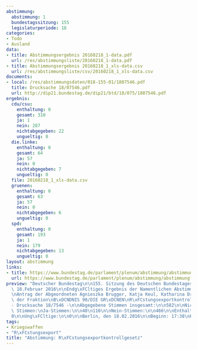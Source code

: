 ```yaml
---
abstimmung:
  abstimmung: 1
  bundestagssitzung: 155
  legislaturperiode: 18
categories:
- Todo
- Ausland
data:
- title: Abstimmungsergebnis 20160218_1-data.pdf
  url: /res/abstimmungsliste/20160218_1-data.pdf
- title: Abstimmungsergebnis 20160218_1_xls-data.csv
  url: /res/abstimmungsliste/csv/20160218_1_xls-data.csv
documents:
- local: /res/abstimmungsdaten/018-155-01/1807546.pdf
  title: Drucksache 18/07546.pdf
  url: http://dip21.bundestag.de/dip21/btd/18/075/1807546.pdf
ergebnis:
  cdu/csu:
    enthaltung: 0
    gesamt: 310
    ja: 1
    nein: 287
    nichtabgegeben: 22
    ungueltig: 0
  die.linke:
    enthaltung: 0
    gesamt: 64
    ja: 57
    nein: 0
    nichtabgegeben: 7
    ungueltig: 0
  file: 20160218_1_xls-data.csv
  gruenen:
    enthaltung: 0
    gesamt: 63
    ja: 57
    nein: 0
    nichtabgegeben: 6
    ungueltig: 0
  spd:
    enthaltung: 0
    gesamt: 193
    ja: 1
    nein: 179
    nichtabgegeben: 13
    ungueltig: 0
layout: abstimmung
links:
- title: https://www.bundestag.de/parlament/plenum/abstimmung/abstimmung?id=385
  url: https://www.bundestag.de/parlament/plenum/abstimmung/abstimmung?id=385
preview: "Deutscher Bundestag\n\n155. Sitzung des Deutschen Bundestages\nam Donnerstag,\
  \ 18.Februar 2016\n\nEndg\xFCltiges Ergebnis der Namentlichen Abstimmung Nr. 1\n\
  \nAntrag der Abgeordneten Agnieszka Brugger, Katja Keul, Katharina Dr\xF6ge und\
  \ der Fraktion\nB\xDCNDNIS 90/DIE GR\xDCNEN\nR\xFCstungsexportkontrollgesetz vorlegen\n\
  - Drucksache 18/7546 -\n\nAbgegebene Stimmen insgesamt:\n\n582\n\nNicht abgegebene\
  \ Stimmen:\nJa-Stimmen:\n\n48\n116\n\nNein-Stimmen:\n\n466\n\nEnthaltungen:\n\n\
  0\n\nUng\xFCltige:\n\n0\n\nBerlin, den 18.02.2016\n\nBeginn: 17:38\nEnde: 17:41\n"
tags:
- Kriegswaffen
- "R\xFCstungsexport"
title: "Abstimmung: R\xFCstungsexportkontrollgesetz"
---
```

